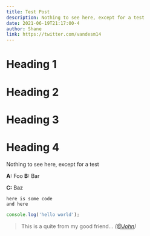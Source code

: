 ```yaml
---
title: Test Post
description: Nothing to see here, except for a test
date: 2021-06-19T21:17:00-4
author: Shane
link: https://twitter.com/vandesm14
---
```

# Heading 1
# Heading 2
# Heading 3
# Heading 4

Nothing to see here, except for a test

**A:** Foo
**B:** Bar

**C:** Baz

```
here is some code
and here
```

```js
console.log('hello world');
```

> This is a quite from my good friend...
> *([@John](/))*